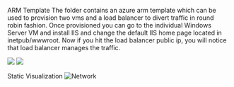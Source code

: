 ARM Template
The folder contains an azure arm template which can be used to provision two vms and a load balancer to divert traffic in round robin fashion.
Once provisioned you can go to the individual Windows Server VM and install IIS and change the default IIS home page located in inetpub/wwwroot.
Now if you hit the load balancer public ip, you will notice that load balancer manages the traffic.

<a href="https://azuredeploy.net/" target="_blank"><img src="http://azuredeploy.net/deploybutton.png"/></a>
<a href="http://armviz.io/#/?load=https%3A%2F%2Fraw.githubusercontent.com%2Farghya-chowdhury%2FAzureSamples%2Fblob%2Fmaster%2FARMVMTemplate%2Fazuredeploy.json" target="_blank">
    <img src="http://armviz.io/visualizebutton.png"/>
</a>

Static Visualization
![Network](https://github.com/arghya-chowdhury/AzureSamples/blob/master/01.%20AzureResourceManagerVirtualMachines/Network.png)


